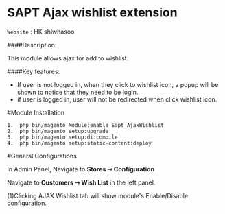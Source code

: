 # SAPT Ajax wishlist extension

`Website` : HK shlwhasoo   

####Description:

This module allows ajax for add to wishlist.

####Key features:
 
 - If user is not logged in, when they click to wishlist icon, a popup will be shown to notice that they need to be login.
 - if user is logged in, user will not be redirected when click wishlist icon.
 
#Module Installation  

```
1.  php bin/magento Module:enable Sapt_AjaxWishlist
2.  php bin/magento setup:upgrade  
3.  php bin/magento setup:di:compile
4.  php bin/magento setup:static-content:deploy
```

#General Configurations

In Admin Panel, Navigate to **Stores­ ⇾ Configuration**

Navigate to **Customers ⇾ Wish List** in the left panel.

(1)Clicking AJAX Wishlist tab will show module's Enable/Disable configuration. 

